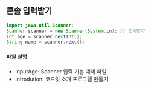 ## 콘솔 입력받기
```java
import java.util.Scanner;
Scanner scanner = new Scanner(System.in); // 입력받기
int age = scanner.nextInt();
String name = scanner.next();
```

#### 파일 설명
- InputAge: Scanner 입력 기본 예제 파일
- Introdution: 코드잇 소개 프로그램 만들기